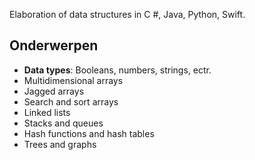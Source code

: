 Elaboration of data structures in C #, Java, Python, Swift.

Onderwerpen
-
 - **Data types**: Booleans, numbers, strings, ectr.
-   Multidimensional arrays
-   Jagged arrays
-   Search and sort arrays
-   Linked lists
-   Stacks and queues
-   Hash functions and hash tables
-   Trees and graphs
